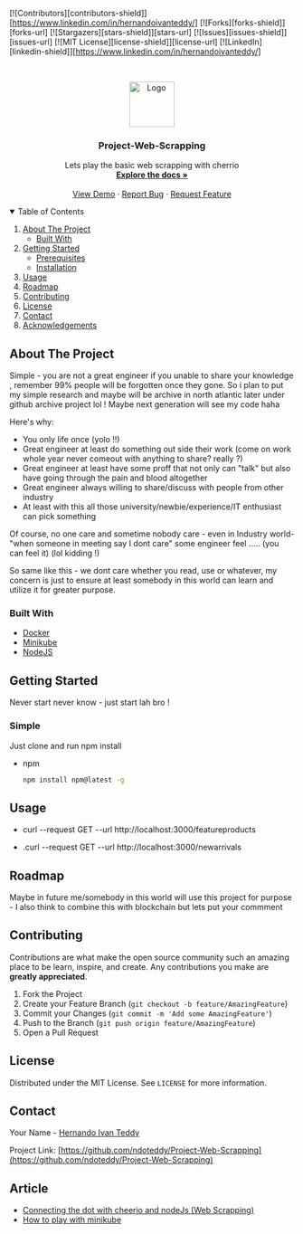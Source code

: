 
[![Contributors][contributors-shield]][https://www.linkedin.com/in/hernandoivanteddy/]
[![Forks][forks-shield]][forks-url]
[![Stargazers][stars-shield]][stars-url]
[![Issues][issues-shield]][issues-url]
[![MIT License][license-shield]][license-url]
[![LinkedIn][linkedin-shield]][https://www.linkedin.com/in/hernandoivanteddy/]



<!-- PROJECT LOGO -->
<br />
<p align="center">
  <a href="https://github.com/othneildrew/Best-README-Template">
    <img src="images/logo.png" alt="Logo" width="80" height="80">
  </a>

  <h3 align="center">Project-Web-Scrapping</h3>

  <p align="center">
    Lets play the basic web scrapping with cherrio
    <br />
    <a href="https://github.com/ndoteddy/Project-Web-Scrapping/blob/main/readme.md"><strong>Explore the docs »</strong></a>
    <br />
    <br />
    <a href="https://github.com/ndoteddy/Project-Web-Scrapping/blob/main/readme.md">View Demo</a>
    ·
    <a href="https://github.com/ndoteddy/Project-Web-Scrapping/issues">Report Bug</a>
    ·
    <a href="https://github.com/ndoteddy/Project-Web-Scrapping/issues">Request Feature</a>
  </p>
</p>



<!-- TABLE OF CONTENTS -->
<details open="open">
  <summary>Table of Contents</summary>
  <ol>
    <li>
      <a href="#about-the-project">About The Project</a>
      <ul>
        <li><a href="#built-with">Built With</a></li>
      </ul>
    </li>
    <li>
      <a href="#getting-started">Getting Started</a>
      <ul>
        <li><a href="#prerequisites">Prerequisites</a></li>
        <li><a href="#installation">Installation</a></li>
      </ul>
    </li>
    <li><a href="#usage">Usage</a></li>
    <li><a href="#roadmap">Roadmap</a></li>
    <li><a href="#contributing">Contributing</a></li>
    <li><a href="#license">License</a></li>
    <li><a href="#contact">Contact</a></li>
    <li><a href="#acknowledgements">Acknowledgements</a></li>
  </ol>
</details>



<!-- ABOUT THE PROJECT -->
## About The Project


Simple - you are not a great engineer if you unable to share your knowledge , remember 99% people will be forgotten once they gone. So i plan to put my simple research and maybe will be archive in north atlantic later under github archive project lol ! Maybe next generation will see my code haha


Here's why:
* You only  life once  (yolo !!)
* Great engineer at least do something out side their work (come on work whole year never comeout with anything to share? really ?)
* Great engineer at least have some proff that not only can "talk" but also have going through the pain and blood altogether
* Great engineer always willing to share/discuss with people from other industry
* At least with this all those university/newbie/experience/IT enthusiast can pick something 



Of course, no one care and sometime nobody care - even in Industry world- "when someone in meeting say I dont care" some engineer feel ..... (you can feel it) (lol kidding !)

So same like this - we dont care whether you read, use or whatever, my concern is just to ensure at least somebody in this world
can learn and utilize it for greater purpose.


### Built With

* [Docker](https://www.docker.com/)
* [Minikube](https://minikube.sigs.k8s.io/docs/start/)
* [NodeJS](https://nodejs.org/en/download/package-manager/)

<!-- GETTING STARTED -->
## Getting Started

Never start never know - just start lah bro !

### Simple

Just clone and run npm install
* npm
  ```sh
  npm install npm@latest -g
  ```




<!-- USAGE EXAMPLES -->
## Usage

* curl --request GET
  --url http://localhost:3000/featureproducts

* .curl --request GET
  --url http://localhost:3000/newarrivals

<!-- ROADMAP -->
## Roadmap

Maybe in future me/somebody in this world will use this project for purpose - 
I also think to combine this with blockchain but lets put your commment 

<!-- CONTRIBUTING -->
## Contributing

Contributions are what make the open source community such an amazing place to be learn, inspire, and create. Any contributions you make are **greatly appreciated**.

1. Fork the Project
2. Create your Feature Branch (`git checkout -b feature/AmazingFeature`)
3. Commit your Changes (`git commit -m 'Add some AmazingFeature'`)
4. Push to the Branch (`git push origin feature/AmazingFeature`)
5. Open a Pull Request



<!-- LICENSE -->
## License

Distributed under the MIT License. See `LICENSE` for more information.



<!-- CONTACT -->
## Contact

Your Name - [Hernando Ivan Teddy](https://www.linkedin.com/in/hernandoivanteddy/) 

Project Link: [https://github.com/ndoteddy/Project-Web-Scrapping](https://github.com/ndoteddy/Project-Web-Scrapping)



<!-- ACKNOWLEDGEMENTS -->
## Article
* [Connecting the dot with cheerio and nodeJs (Web Scrapping)](https://medium.com/scriptkiddiez/connecting-the-dot-with-cherrio-web-scrapping-f8f915f8a359?source=your_stories_page-------------------------------------)
* [How to play with minikube](https://medium.com/scriptkiddiez/how-to-play-with-minikube-3491dbac30f)



